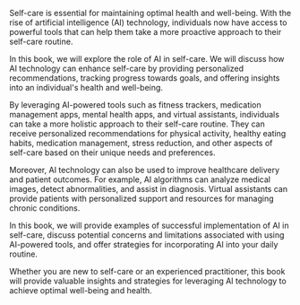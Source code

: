
Self-care is essential for maintaining optimal health and well-being. With the rise of artificial intelligence (AI) technology, individuals now have access to powerful tools that can help them take a more proactive approach to their self-care routine.

In this book, we will explore the role of AI in self-care. We will discuss how AI technology can enhance self-care by providing personalized recommendations, tracking progress towards goals, and offering insights into an individual's health and well-being.

By leveraging AI-powered tools such as fitness trackers, medication management apps, mental health apps, and virtual assistants, individuals can take a more holistic approach to their self-care routine. They can receive personalized recommendations for physical activity, healthy eating habits, medication management, stress reduction, and other aspects of self-care based on their unique needs and preferences.

Moreover, AI technology can also be used to improve healthcare delivery and patient outcomes. For example, AI algorithms can analyze medical images, detect abnormalities, and assist in diagnosis. Virtual assistants can provide patients with personalized support and resources for managing chronic conditions.

In this book, we will provide examples of successful implementation of AI in self-care, discuss potential concerns and limitations associated with using AI-powered tools, and offer strategies for incorporating AI into your daily routine.

Whether you are new to self-care or an experienced practitioner, this book will provide valuable insights and strategies for leveraging AI technology to achieve optimal well-being and health.

